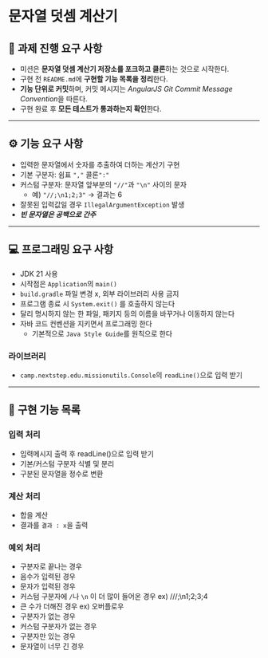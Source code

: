 # 문자열 덧셈 계산기

## 📘 과제 진행 요구 사항
- 미션은 **문자열 덧셈 계산기 저장소를 포크하고 클론**하는 것으로 시작한다.
- 구현 전 `README.md`에 **구현할 기능 목록을 정리**한다.
- **기능 단위로 커밋**하며, 커밋 메시지는 *AngularJS Git Commit Message Convention*을 따른다.
- 구현 완료 후 **모든 테스트가 통과하는지 확인**한다.

---

## ⚙️ 기능 요구 사항
- 입력한 문자열에서 숫자를 추출하여 더하는 계산기 구현
- 기본 구분자: 쉼표 `","` 콜론`":"`
- 커스텀 구분자: 문자열 앞부분의 `"//"`과 `"\n"` 사이의 문자
    - 예) `"//;\n1;2;3"` → 결과는 6
- 잘못된 입력값일 경우 `IllegalArgumentException` 발생
- ***빈 문자열은 공백으로 간주***

---

## 💻 프로그래밍 요구 사항
- JDK 21 사용
- 시작점은 `Application`의 `main()`
- `build.gradle` 파일 변경 x, 외부 라이브러리 사용 금지
- 프로그램 종료 시 `System.exit()` 를 호출하지 않는다
- 달리 명시하지 않는 한 파일, 패키지 등의 이름을 바꾸거나 이동하지 않는다
- 자바 코드 컨벤션을 지키면서 프로그래밍 한다
  - 기본적으로 `Java Style Guide`를 원칙으로 한다

### 라이브러리
- `camp.nextstep.edu.missionutils.Console`의 `readLine()`으로 입력 받기 
---

## 🧩 구현 기능 목록

### 입력 처리

- 입력메시지 출력 후 readLine()으로 입력 받기
- 기본/커스텀 구분자 식별 및 분리
- 구분된 문자열을 정수로 변환

### 계산 처리

- 합을 계산
- 결과를 `결과 : x`을 출력

### 예외 처리
- 구분자로 끝나는 경우
- 음수가 입력된 경우 
- 문자가 입력된 경우 
- 커스텀 구분자에 `/`나 `\n` 이 더 많이 들어온 경우 ex) ///;\\n1;2;3;4
- 큰 수가 더해진 경우 ex) 오버플로우
- 구분자가 없는 경우
- 커스텀 구분자가 없는 경우
- 구분자만 있는 경우
- 문자열이 너무 긴 경우